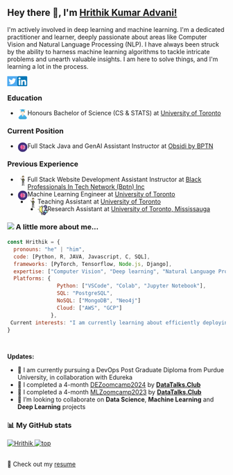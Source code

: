 ## Hey there 👋, I'm <a href="https://www.linkedin.com/in/hrithik-k-586967141/"> Hrithik Kumar Advani! </a>

I'm actively involved in deep learning and machine learning. I'm a dedicated practitioner and learner, deeply passionate about areas like Computer Vision and Natural Language Processing (NLP). I have always been struck by the ability to harness machine learning algorithms to tackle intricate problems and unearth valuable insights. I am here to solve things, and I'm learning a lot in the process.

<a href="https://twitter.com/AdvaniHrithik"><img align="left" alt="Hrithik | Twitter" width="23px" src="images/twitter.png" /></a>
<a href="https://www.linkedin.com/in/hrithik-k-586967141/"><img align="left" alt="Hrithik | LinkedIn" width="23px" src="images/linkedin.png" /></a>
<br />

### Education
- <img align="left" alt="grad-student" width="23px" src="images/graduating_student.png"/> Honours Bachelor of Science (CS & STATS) at <a href="https://www.utoronto.ca/"> University of Toronto</a> <br />

### Current Position
-  <img align="left" alt="job" width="23px" src="images/machine-learning.png" /> Full Stack Java and GenAI Assistant Instructor at <a href="https://www.bptn.com/"> Obsidi by BPTN </a> 

### Previous Experience
-  <img align="left" alt="job" width="23px" src="images/boy.png" /> Full Stack Website Development Assistant Instructor at <a href="https://www.bptn.com/"> Black Professionals In Tech Network (Bptn) Inc </a> <br />
- <img align="left" alt="job" width="23px" src="images/machine-learning.png" />  Machine Learning Engineer at <a href="https://www.utoronto.ca/"> University of Toronto </a> <br />
- <img align="left" alt="job" width="23px" src="images/boy.png" /> Teaching Assistant at <a href="https://www.utoronto.ca/"> University of Toronto </a> <br />
- <img align="left" alt="job" width="23px" src="images/idea.png" /> Research Assistant at <a href="https://www.dsp.utoronto.ca/"> University of Toronto, Mississauga </a> <br />

### <img src="https://media.giphy.com/media/VgCDAzcKvsR6OM0uWg/giphy.gif" width="50"> A little more about me...  

```javascript
const Hrithik = {
  pronouns: "he" | "him",
  code: [Python, R, JAVA, Javascript, C, SQL],
  frameworks: [PyTorch, Tensorflow, Node.js, Django],
  expertise: ["Computer Vision", "Deep learning", "Natural Language Processing"],
  Platforms: {
                Python: ["VSCode", "Colab", "Jupyter Notebook"],
                SQL: "PostgreSQL",
                NoSQL: ["MongoDB", "Neo4j"]
                Cloud: ["AWS", "GCP"]
              },
 Current interests: "I am currently learning about efficiently deploying ML Models"
}
```
<br />

**Updates:**
- 🔭 I am currently pursuing a DevOps Post Graduate Diploma from Purdue University, in collaboration with Edureka
- 🔭 I completed a 4-month [DEZoomcamp2024](https://github.com/DataTalksClub/data-engineering-zoomcamp/tree/main/cohorts/2024) by [**DataTalks.Club**](https://datatalks.club/) 
- 🔭 I completed a 4-month [MLZoomcamp2023](https://github.com/alexeygrigorev/mlbookcamp-code/tree/master/course-zoomcamp) by [**DataTalks.Club**](https://datatalks.club/) 
- 👯 I’m looking to collaborate on **Data Science**, **Machine Learning** and **Deep Learning** projects



### 📊 My GitHub stats
<p>
<a href="https://github.com/Hrithik-Kumar">
  <img height="180em" src="https://github-readme-stats-sigma-five.vercel.app/api?username=Hrithik-Kumar&show_icons=true&theme=algolia&include_all_commits=true&count_private=true" alt="Hrithik" />
  <img height="180em" src="https://github-readme-stats-sigma-five.vercel.app/api/top-langs/?username=Hrithik-Kumar&layout=compact&langs_count=8&theme=algolia" alt="top" />
</a>
</p>
 
<br />
📝 Check out my <a href="images/Resume.pdf"> resume </a> <br />














